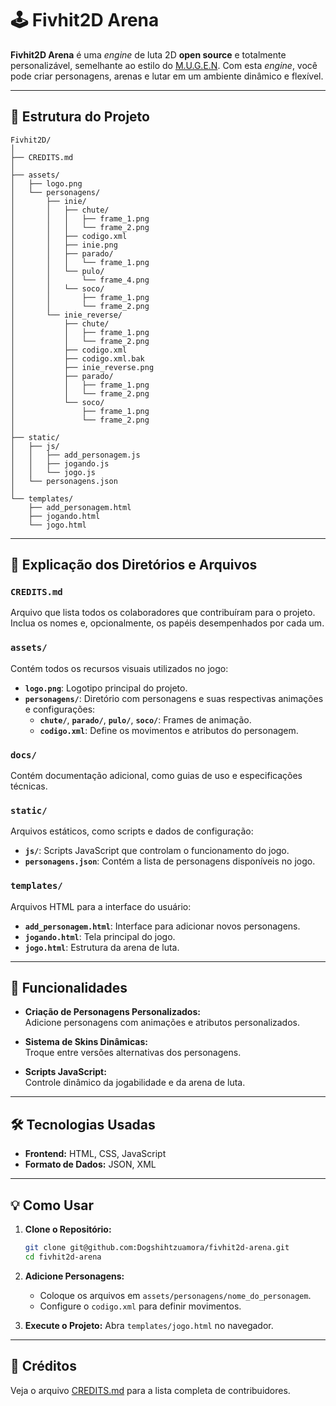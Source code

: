 # 🕹️ Fivhit2D Arena

**Fivhit2D Arena** é uma *engine* de luta 2D **open source** e totalmente personalizável, semelhante ao estilo do [M.U.G.E.N](https://mugenfreeforall.com). Com esta *engine*, você pode criar personagens, arenas e lutar em um ambiente dinâmico e flexível.

---

## 📁 Estrutura do Projeto

```plaintext
Fivhit2D/
│
├── CREDITS.md
│
├── assets/
│   ├── logo.png
│   └── personagens/
│       ├── inie/
│       │   ├── chute/
│       │   │   ├── frame_1.png
│       │   │   └── frame_2.png
│       │   ├── codigo.xml
│       │   ├── inie.png
│       │   ├── parado/
│       │   │   └── frame_1.png
│       │   └── pulo/
│       │       └── frame_4.png
│       │   └── soco/
│       │       ├── frame_1.png
│       │       └── frame_2.png
│       └── inie_reverse/
│           ├── chute/
│           │   ├── frame_1.png
│           │   └── frame_2.png
│           ├── codigo.xml
│           ├── codigo.xml.bak
│           ├── inie_reverse.png
│           ├── parado/
│           │   ├── frame_1.png
│           │   └── frame_2.png
│           └── soco/
│               ├── frame_1.png
│               └── frame_2.png
│
├── static/
│   ├── js/
│   │   ├── add_personagem.js
│   │   ├── jogando.js
│   │   └── jogo.js
│   └── personagens.json
│
└── templates/
    ├── add_personagem.html
    ├── jogando.html
    └── jogo.html
```

---

## 📂 Explicação dos Diretórios e Arquivos

### **`CREDITS.md`**

Arquivo que lista todos os colaboradores que contribuíram para o projeto. Inclua os nomes e, opcionalmente, os papéis desempenhados por cada um.

### **`assets/`**

Contém todos os recursos visuais utilizados no jogo:

- **`logo.png`**: Logotipo principal do projeto.
- **`personagens/`**: Diretório com personagens e suas respectivas animações e configurações:
  - **`chute/`**, **`parado/`**, **`pulo/`**, **`soco/`**: Frames de animação.
  - **`codigo.xml`**: Define os movimentos e atributos do personagem.

### **`docs/`**

Contém documentação adicional, como guias de uso e especificações técnicas.

### **`static/`**

Arquivos estáticos, como scripts e dados de configuração:

- **`js/`**: Scripts JavaScript que controlam o funcionamento do jogo.
- **`personagens.json`**: Contém a lista de personagens disponíveis no jogo.

### **`templates/`**

Arquivos HTML para a interface do usuário:

- **`add_personagem.html`**: Interface para adicionar novos personagens.
- **`jogando.html`**: Tela principal do jogo.
- **`jogo.html`**: Estrutura da arena de luta.

---

## 🚀 Funcionalidades

- **Criação de Personagens Personalizados:**  
  Adicione personagens com animações e atributos personalizados.

- **Sistema de Skins Dinâmicas:**  
  Troque entre versões alternativas dos personagens.

- **Scripts JavaScript:**  
  Controle dinâmico da jogabilidade e da arena de luta.

---

## 🛠️ Tecnologias Usadas

- **Frontend:** HTML, CSS, JavaScript  
- **Formato de Dados:** JSON, XML

---

## 💡 Como Usar

1. **Clone o Repositório:**
   ```bash
   git clone git@github.com:Dogshihtzuamora/fivhit2d-arena.git
   cd fivhit2d-arena
   ```

2. **Adicione Personagens:**
   - Coloque os arquivos em `assets/personagens/nome_do_personagem`.
   - Configure o `codigo.xml` para definir movimentos.

3. **Execute o Projeto:**
   Abra `templates/jogo.html` no navegador.

---

## 📜 Créditos

Veja o arquivo [CREDITS.md](CREDITS.md) para a lista completa de contribuidores.
